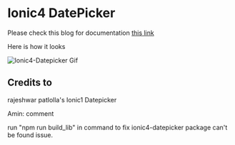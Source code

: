 
# Ionic4 DatePicker

Please check this blog for documentation [this link](https://www.logisticinfotech.com/blog/ionic4-datepicker-component)

Here is how it looks

![Ionic4-Datepicker Gif](https://www.logisticinfotech.com/wp-content/uploads/2018/12/ionic4-datepicker.gif)


## Credits to
rajeshwar patlolla's Ionic1 Datepicker



Amin: comment

run "npm run build_lib" in command to fix ionic4-datepicker package can't be found issue.
